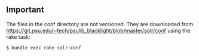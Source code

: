## Important

The files in the conf directory are not versioned. They are downloaded from
https://git.psu.edu/i-tech/psulib_blacklight/blob/master/solr/conf using the rake task:

```
$ bundle exec rake solr:conf
```